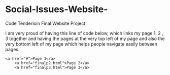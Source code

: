 # Social-Issues-Website-
Code Tenderloin Final Website Project

I am very proud of having this line of code below, which links my page 1, 2 , 3 together and having the pages at the very top left 
of my page and also the very bottom left of my page which helps people navigate easily between pages.

    <a href="#">Page 1</a>
		<a href="finalp2.html">Page 2</a>
		<a href="finalp3.html">Page 3</a>
